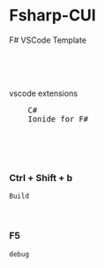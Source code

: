 # Fsharp-CUI
F# VSCode Template  

<br><br><br>

vscode  extensions

<pre>
    C#
    Ionide for F#
</pre>


<br><br><br>

### Ctrl + Shift + b  

```
Build
```

<br>

### F5  

```
debug
```

<br><br><br><br><br><br><br><br><br>
